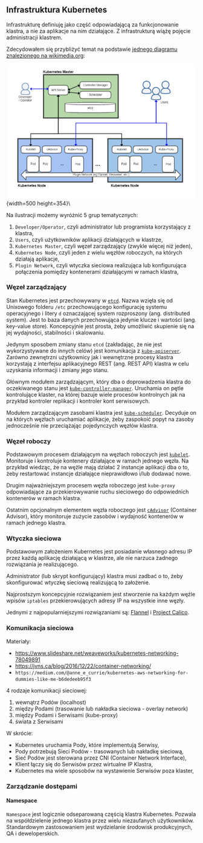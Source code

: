 
## Infrastruktura Kubernetes

Infrastrukturę definiuję jako część odpowiadającą za funkcjonowanie klastra,
a nie za aplikacje na nim działające.
Z infrastrukturą wiążę pojęcie administracji klastrem.

Zdecydowałem się przybliżyć temat na podstawie
[jednego diagramu znalezionego na wikimedia.org](https://commons.wikimedia.org/wiki/File:Kubernetes.png):

![Architektura Kubernetes](assets/kubernetes-architecture.png){width=500 height=354}\

Na ilustracji możemy wyróżnić 5 grup tematycznych:

1. `Developer/Operator`, czyli administrator lub programista korzystający z klastra,
2. `Users`, czyli użytkowników aplikacji działających w klastrze,
3. `Kubernetes Master`, czyli węzeł zarządzający (zwykle więcej niż jeden),
4. `Kubernetes Node`, czyli jeden z wielu węzłów roboczych, na których działają
  aplikacje,
5. `Plugin Network`, czyli wtyczka sieciowa realizująca lub konfigurująca
  połączenia pomiędzy kontenerami działającymi w ramach klastra,


### Węzeł zarządzający

Stan Kubernetes jest przechowywany w [`etcd`](https://coreos.com/etcd/). 
Nazwa wzięła się od Unixowego folderu `/etc` przechowującego konfigurację 
systemu operacyjnego i litery `d` oznaczającej system rozproszony (ang. 
distributed system).
Jest to baza danych przechowująca jedynie klucze i wartości
(ang. key-value store). Koncepcyjnie jest prosta, żeby umożliwić skupienie się
na jej wydajności, stabilności i skalowaniu.

Jedynym sposobem zmiany stanu `etcd` (zakładając, że nie jest wykorzystywane
do innych celów) jest komunikacja z [`kube-apiserver`](https://kubernetes.io/docs/reference/generated/kube-apiserver/). 
Zarówno zewnętrzni  użytkownicy jak i wewnętrzne procesy klastra korzystają z
interfejsu aplikacyjnego REST (ang. REST API) klastra w celu uzyskania
informacji i zmiany jego stanu.

Głównym modułem zarządzającym, który dba o doprowadzenia klastra do oczekiwanego 
stanu jest [`kube-controller-manager`](https://kubernetes.io/docs/reference/generated/kube-controller-manager/).
Uruchamia on pętle kontrolujące klaster, na której bazuje wiele procesów
kontrolnych jak na przykład kontroler replikacji i kontroler kont serwisowych.

Modułem zarządzającym zasobami klastra jest [`kube-scheduler`](https://kubernetes.io/docs/reference/generated/kube-scheduler/).
Decyduje on na których węzłach uruchamiać aplikacje, żeby zaspokoić popyt na 
zasoby jednocześnie nie przeciążając pojedynczych węzłów klastra.

### Węzeł roboczy

Podstawowym procesem działającym na węzłach roboczych jest [`kubelet`](https://kubernetes.io/docs/reference/generated/kubelet/).
Monitoruje i kontroluje kontenery działające w ramach jednego węzła.
Na przykład wiedząc, że na węźle mają działać 2 instancje aplikacji
dba o to, żeby restartować instancje działające nieprawidłowo i/lub dodawać nowe.

Drugim najważniejszym procesem węzła roboczego jest `kube-proxy` odpowiadające
za przekierowywanie ruchu sieciowego do odpowiednich kontenerów w ramach 
klastra.

Ostatnim opcjonalnym elementem węzła roboczego jest [`cAdvisor`](https://github.com/google/cadvisor)
(Container Advisor), który monitoruje zużycie zasobów i wydajność kontenerów
w ramach jednego klastra.

### Wtyczka sieciowa

Podstawowym założeniem Kubernetes jest posiadanie własnego adresu IP przez każdą
aplikację działającą w klastrze, ale nie narzuca żadnego rozwiązania je
realizującego.

Administrator (lub skrypt konfigurujący) klastra musi zadbać o to, żeby
skonfigurować wtyczkę sieciową realizującą to założenie.

Najprostszym koncepcyjnie rozwiązaniem jest stworzenie na każdym węźle wpisów
`iptables` przekierowujących adresy IP na wszystkie inne węzły.

Jednymi z najpopularniejszymi rozwiązaniami są:
[Flannel](https://github.com/coreos/flannel#flannel) i 
[Project Calico](https://www.projectcalico.org/).

### Komunikacja sieciowa

Materiały:

- https://www.slideshare.net/weaveworks/kubernetes-networking-78049891
- https://jvns.ca/blog/2016/12/22/container-networking/
- `https://medium.com/@anne_e_currie/kubernetes-aws-networking-for-dummies-like-me-b6dedeeb95f3`

4 rodzaje komunikacji sieciowej:

1. wewnątrz Podów (localhost)
2. między Podami (trasowanie lub nakładka sieciowa - overlay network)
3. między Podami i Serwisami (kube-proxy)
4. świata z Serwisami

W skrócie:

- Kubernetes uruchamia Pody, które implementują Serwisy,
- Pody potrzebują Sieci Podów - trasowanych lub nakładkę sieciową,
- Sieć Podów jest sterowana przez CNI (Container Network Interface),
- Klient łączy się do Serwisów przez wirtualne IP Klastra,
- Kubernetes ma wiele sposobów na wystawienie Serwisów poza klaster,

### Zarządzanie dostępami

#### Namespace

`Namespace` jest logicznie odseparowaną częścią klastra Kubernetes.
Pozwala na współdzielenie jednego klastra przez wielu niezaufanych użytkowników.
Standardowym zastosowaniem jest wydzielanie środowisk produkcyjnych, QA i
deweloperskich.
